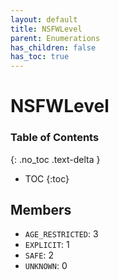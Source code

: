 ```yaml
---
layout: default
title: NSFWLevel
parent: Enumerations
has_children: false
has_toc: true
---
```


# NSFWLevel
### Table of Contents
{: .no_toc .text-delta }

- TOC
{:toc}
## Members
- `AGE_RESTRICTED`: 3
- `EXPLICIT`: 1
- `SAFE`: 2
- `UNKNOWN`: 0
